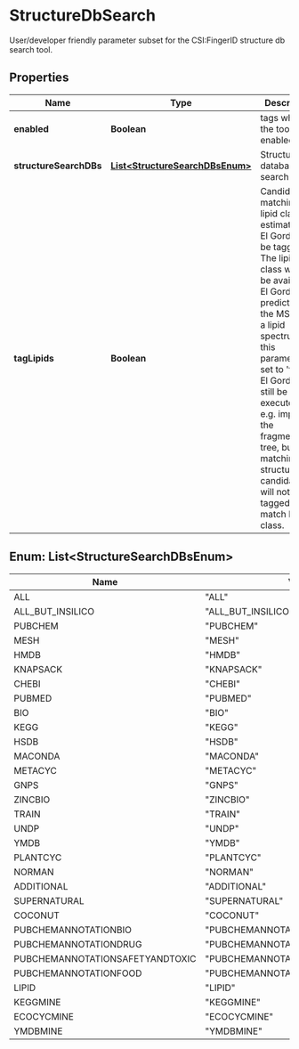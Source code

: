 

# StructureDbSearch

User/developer friendly parameter subset for the CSI:FingerID structure db search tool.

## Properties

| Name | Type | Description | Notes |
|------------ | ------------- | ------------- | -------------|
|**enabled** | **Boolean** | tags whether the tool is enabled |  [optional] |
|**structureSearchDBs** | [**List&lt;StructureSearchDBsEnum&gt;**](#List&lt;StructureSearchDBsEnum&gt;) | Structure databases to search in |  [optional] |
|**tagLipids** | **Boolean** | Candidates matching the lipid class estimated by El Gordo will be tagged.  The lipid class will only be available if El Gordo predicts that the MS/MS is a lipid spectrum.  If this parameter is set to &#39;false&#39; El Gordo will still be executed and e.g. improve the fragmentation  tree, but the matching structure candidates will not be tagged if they match lipid class. |  [optional] |



## Enum: List&lt;StructureSearchDBsEnum&gt;

| Name | Value |
|---- | -----|
| ALL | &quot;ALL&quot; |
| ALL_BUT_INSILICO | &quot;ALL_BUT_INSILICO&quot; |
| PUBCHEM | &quot;PUBCHEM&quot; |
| MESH | &quot;MESH&quot; |
| HMDB | &quot;HMDB&quot; |
| KNAPSACK | &quot;KNAPSACK&quot; |
| CHEBI | &quot;CHEBI&quot; |
| PUBMED | &quot;PUBMED&quot; |
| BIO | &quot;BIO&quot; |
| KEGG | &quot;KEGG&quot; |
| HSDB | &quot;HSDB&quot; |
| MACONDA | &quot;MACONDA&quot; |
| METACYC | &quot;METACYC&quot; |
| GNPS | &quot;GNPS&quot; |
| ZINCBIO | &quot;ZINCBIO&quot; |
| TRAIN | &quot;TRAIN&quot; |
| UNDP | &quot;UNDP&quot; |
| YMDB | &quot;YMDB&quot; |
| PLANTCYC | &quot;PLANTCYC&quot; |
| NORMAN | &quot;NORMAN&quot; |
| ADDITIONAL | &quot;ADDITIONAL&quot; |
| SUPERNATURAL | &quot;SUPERNATURAL&quot; |
| COCONUT | &quot;COCONUT&quot; |
| PUBCHEMANNOTATIONBIO | &quot;PUBCHEMANNOTATIONBIO&quot; |
| PUBCHEMANNOTATIONDRUG | &quot;PUBCHEMANNOTATIONDRUG&quot; |
| PUBCHEMANNOTATIONSAFETYANDTOXIC | &quot;PUBCHEMANNOTATIONSAFETYANDTOXIC&quot; |
| PUBCHEMANNOTATIONFOOD | &quot;PUBCHEMANNOTATIONFOOD&quot; |
| LIPID | &quot;LIPID&quot; |
| KEGGMINE | &quot;KEGGMINE&quot; |
| ECOCYCMINE | &quot;ECOCYCMINE&quot; |
| YMDBMINE | &quot;YMDBMINE&quot; |



